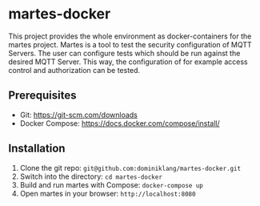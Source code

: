 # martes-docker

This project provides the whole environment as docker-containers for the martes project. Martes is a tool to test the security configuration of MQTT Servers. The user can configure tests which should be run against the desired MQTT Server. This way, the configuration of for example access control and authorization can be tested.

## Prerequisites

* Git: https://git-scm.com/downloads
* Docker Compose: https://docs.docker.com/compose/install/

## Installation

1. Clone the git repo: `git@github.com:dominiklang/martes-docker.git`
2. Switch into the directory: `cd martes-docker`
3. Build and run martes with Compose: `docker-compose up`
4. Open martes in your browser: `http://localhost:8080`